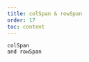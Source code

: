 ```yaml
---
title: colSpan & rowSpan
order: 17
toc: content
---
```


<code src='../examples/Merge.tsx' description='Table column title supports colSpan that set in column. Table cell supports colSpan and rowSpan that set in onCell return object. When each of them is set to 0, the cell will not be rendered.'>colSpan and rowSpan</code>
